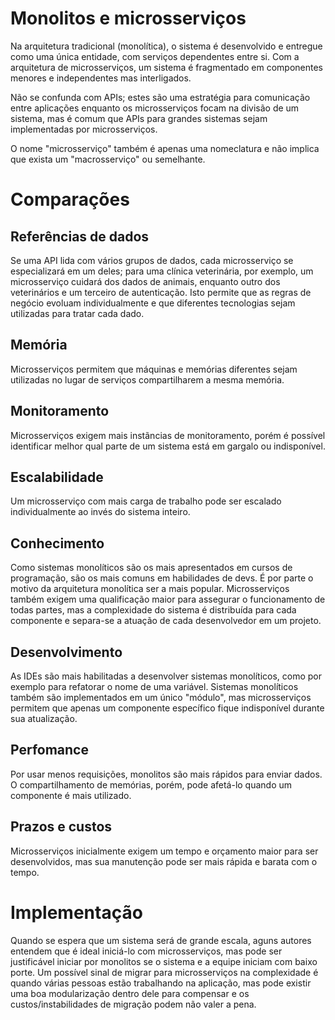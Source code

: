 # Monolitos e microsserviços

Na arquitetura tradicional (monolítica), o sistema é desenvolvido e entregue como uma única entidade, com serviços dependentes entre si. Com a arquitetura de microsserviços, um sistema é fragmentado em componentes menores e independentes mas interligados.

Não se confunda com APIs; estes são uma estratégia para comunicação entre aplicações enquanto os microsserviços focam na divisão de um sistema, mas é comum que APIs para grandes sistemas sejam implementadas por microsserviços.

O nome "microsserviço" também é apenas uma nomeclatura e não implica que exista um "macrosserviço" ou semelhante. 

# Comparações

## Referências de dados
Se uma API lida com vários grupos de dados, cada microsserviço se especializará em um deles; para uma clínica veterinária, por exemplo, um microsserviço cuidará dos dados de animais, enquanto outro dos veterinários e um terceiro de autenticação. Isto permite que as regras de negócio evoluam individualmente e que diferentes tecnologias sejam utilizadas para tratar cada dado.

## Memória
Microsserviços permitem que máquinas e memórias diferentes sejam utilizadas no lugar de serviços compartilharem a mesma memória.

## Monitoramento
Microsserviços exigem mais instãncias de monitoramento, porém é possível identificar melhor qual parte de um sistema está em gargalo ou indisponível.

## Escalabilidade
Um microsserviço com mais carga de trabalho pode ser escalado individualmente ao invés do sistema inteiro.

## Conhecimento
Como sistemas monolíticos são os mais apresentados em cursos de programação, são os mais comuns em habilidades de devs. É por parte o motivo da arquitetura monolítica ser a mais popular.
Microsserviços também exigem uma qualificação maior para assegurar o funcionamento de todas partes, mas a complexidade do sistema é distribuída para cada componente e separa-se a atuação de cada desenvolvedor em um projeto.

## Desenvolvimento
As IDEs são mais habilitadas a desenvolver sistemas monolíticos, como por exemplo para refatorar o nome de uma variável. Sistemas monolíticos também são implementados em um único "módulo", mas microsserviços permitem que apenas um componente específico fique indisponível durante sua atualização.

## Perfomance
Por usar menos requisições, monolitos são mais rápidos para enviar dados. O compartilhamento de memórias, porém, pode afetá-lo quando um componente é mais utilizado.

## Prazos e custos
Microsserviços inicialmente exigem um tempo e orçamento maior para ser desenvolvidos, mas sua manutenção pode ser mais rápida e barata com o tempo.

# Implementação
Quando se espera que um sistema será de grande escala, aguns autores entendem que é ideal iniciá-lo com microsserviços, mas pode ser justificável iniciar por monolitos se o sistema e a equipe iniciam com baixo porte. Um possível sinal de migrar para microsserviços na complexidade é quando várias pessoas estão trabalhando na aplicação, mas pode existir uma boa modularização dentro dele para compensar e os custos/instabilidades de migração podem não valer a pena.

